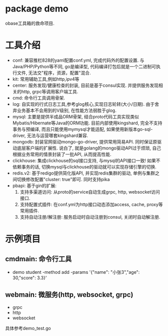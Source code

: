 # package demo

obase工具箱的救命项目.

# 工具介绍
- conf: 兼容推栏828的yaml配置conf.yml, 完成代码外的配置设置. 与Java/PHP/Python等不同, go是编译型, 代码编译打包后就是一个二进制可执行文件, 无法交"程序，资源，配置"混合.
- kit: 常用辅助工具,例如http,ipv4等
- center: 服务发现/健康检查的封装, 目前是基于consul实现. 并提供服务发现相关的http, grpc等调用客户端工具.
- cmd: 命令行工具调用骨架.
- log: 自实现的行式日志工具,参考glog核心,实现日志轮转(大小/日期). 由于舍弃业务基本不会用到的V级别, 在性能方法弱胜于glog.
- mysql: 主要是提供半成品ORM骨架, 结合proto代码工具实现类似Mybatis/Hibernate等Java的ORM功能. 目前内部使用kingshard, 完全不支持事务与预编译, 而且只能使用mymysql才能适配, 如果使用新版本go-sql-driver, 无法与运营哪套kingshard兼容.
- mongodb: 封装官网驱动mongo-go-driver, 提供常用简易API. 同时保证原驱动底层客户端的扩展性. 说白了, 就是golang的mongo驱动API过于烦琐, 自己根据业务常用的情景封装了一批API, 从而提高性能.
- clickhouse: 集成clickhouse的sql接口支持, 与mysql的API接口一致! 如果不依赖事务的话, 切换mysql与clickhouse的驱动就可以实现存储引擎的切换.
- redis.v2: 基于redigo提供简化版API, 并实现redis集群的驱动, 单例与集群之间切换修改配置"cluster: true"即可. 同时支持pika
- pbapi: 基于gin的扩展:
    1. 支持多渠道访问: 从proto的service自动生成grpc, http, websocket访问接口.
    2. 支持配置式插件: 在conf.yml为http接口动态添加access, cache, proxy等常用插件. 
    3. 支持自动注册/解注册: 服务启动时自动注册到consul, 关闭时自动解注册.

# 示例项目

## cmdmain: 命令行工具 

- demo student -method add -params '{"name": "小张3","age": 30,"score": 3.3}'

## webmain: 微服务(http, websocket, grpc)

- grpc
- http
- websocket

具体参考demo_test.go